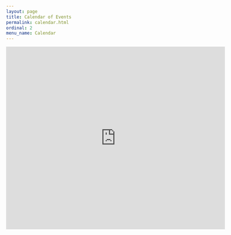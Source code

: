 ```yaml
---
layout: page
title: Calendar of Events
permalink: calendar.html
ordinal: 2
menu_name: Calendar
---
```


<iframe src="https://www.google.com/calendar/embed?showTitle=0&amp;height=600&amp;wkst=1&amp;bgcolor=%23FFFFFF&amp;src=88re8rjnofuuprken4frsk2p2k%40group.calendar.google.com&amp;color=%23711616&amp;ctz=America%2FNew_York&amp;mode=agenda" style=" border-width:0 " width="600" height="500" frameborder="0" scrolling="no"></iframe>

